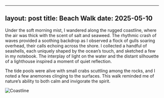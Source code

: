    ---
   layout: post
   title: Beach Walk
   date: 2025-05-10
   ---
   Under the soft morning mist, I wandered along the rugged coastline, where the air was thick with the scent of salt and seaweed. The rhythmic crash of waves provided a soothing backdrop as I observed a flock of gulls soaring overhead, their calls echoing across the shore. I collected a handful of seashells, each uniquely shaped by the ocean’s touch, and sketched a few in my notebook. The interplay of light on the water and the distant silhouette of a lighthouse inspired a moment of quiet reflection.

   The tide pools were alive with small crabs scuttling among the rocks, and I noted a few anemones clinging to the surfaces. This walk reminded me of nature’s ability to both calm and invigorate the spirit.

   ![Coastline](https://images.unsplash.com/photo-1507525428034-b723cf961d3e?ixlib=rb-4.0.3&auto=format&fit=crop&w=500&q=60)
